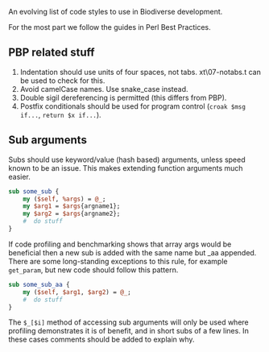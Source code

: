 An evolving list of code styles to use in Biodiverse development.

For the most part we follow the guides in Perl Best Practices.

## PBP related stuff ##
1.  Indentation should use units of four spaces, not tabs.  xt\07-notabs.t can be used to check for this. 
2.  Avoid camelCase names.  Use snake_case instead.
3.  Double sigil dereferencing is permitted (this differs from PBP).
4.  Postfix conditionals should be used for program control (```croak $msg if...```, ```return $x if...```).

## Sub arguments ##
Subs should use keyword/value (hash based) arguments, unless speed known to be an issue.  This makes extending function arguments much easier.  

```perl
sub some_sub {
    my ($self, %args) = @_;
    my $arg1 = $args{argname1};
    my $arg2 = $args{argname2};
    #  do stuff
}
```

If code profiling and benchmarking shows that array args would be beneficial then a new sub is added with the same name but _aa appended.  There are some long-standing exceptions to this rule, for example ```get_param```, but new code should follow this pattern.


```perl 
sub some_sub_aa {
    my ($self, $arg1, $arg2) = @_;
    #  do stuff
}
```

The ```$_[$i]``` method of accessing sub arguments will only be used where profiling demonstrates it is of benefit, and in short subs of a few lines.  In these cases comments should be added to explain why. 


